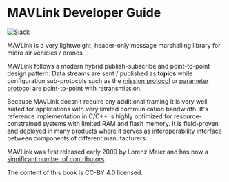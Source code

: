 # MAVLink Developer Guide

[![Slack](https://px4-slack.herokuapp.com/badge.svg)](http://slack.px4.io)

MAVLink is a very lightweight, header-only message marshalling library for micro air vehicles / drones.

MAVLink follows a modern hybrid publish-subscribe and point-to-point design pattern: Data streams are sent / published as **topics** while configuration sub-protocols such as the [mission protocol](protocol/mission.md) or [parameter protocol](protocol/parameter.md) are point-to-point with retransmission.

Because MAVLink doesn't require any additional framing it is very well suited for applications with very limited communication bandwidth. It's reference implementation in C/C++ is highly optimized for resource-constrained systems with limited RAM and flash memory. It is field-proven and deployed in many products where it serves as interoperability interface between components of different manufacturers.

MAVLink was first released early 2009 by Lorenz Meier and has now a [significant number of contributors](https://github.com/mavlink/mavlink/graphs/contributors).

The content of this book is CC-BY 4.0 licensed.
